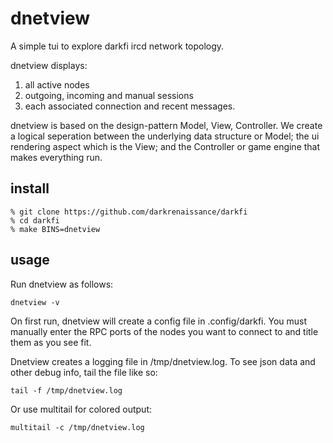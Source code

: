 # dnetview

A simple tui to explore darkfi ircd network topology.

dnetview displays: 

1. all active nodes
2. outgoing, incoming and manual sessions
3. each associated connection and recent messages.

dnetview is based on the design-pattern Model, View, Controller. We
create a logical seperation between the underlying data structure or
Model; the ui rendering aspect which is the View; and the Controller or
game engine that makes everything run.

## install 

```shell
% git clone https://github.com/darkrenaissance/darkfi 
% cd darkfi
% make BINS=dnetview
```

## usage

Run dnetview as follows:

```shell
dnetview -v
```

On first run, dnetview will create a config file in .config/darkfi. You
must manually enter the RPC ports of the nodes you want to connect to
and title them as you see fit.

Dnetview creates a logging file in /tmp/dnetview.log. To see json data
and other debug info, tail the file like so:

```shell
tail -f /tmp/dnetview.log
```

Or use multitail for colored output:

```shell
multitail -c /tmp/dnetview.log
```

